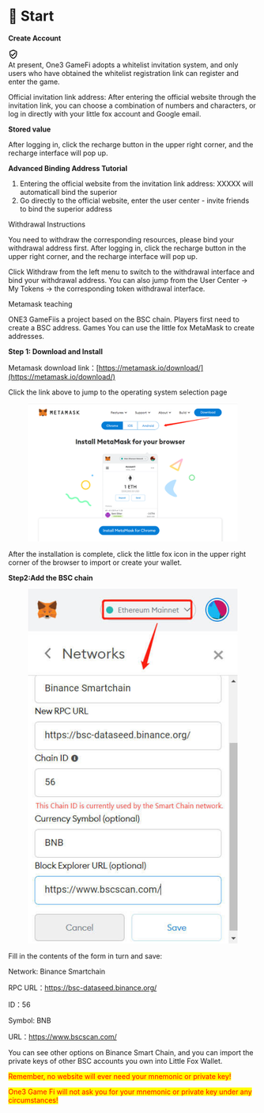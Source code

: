 # 🎰 Start

**Create Account**

![“已经过社区验证”图标](data:image/png;base64,iVBORw0KGgoAAAANSUhEUgAAABQAAAAUCAQAAAAngNWGAAAA/0lEQVR4AYXNMSiEcRyA4cfmGHQbCZIipkuxnJgMStlMNmeyD2dwmc8+sZgxYJd9ErIZFHUyYYD7fkr6l4/rnvmtl7+KitrqV/fq2Y5eLY3Z9S48eRLe7BmVZ9qhTLhQ0algzZWQOVKSsCF8OjAnwbxDTWFDUhPK/jMr1H6HE/IqRky2DyvCefuwItwZzodVoYRiLqMkVCXrwpJ9twZ+sgfDYEFYl8wIWxZ9uFf7zkallxlJh4YrLGsKjZRx7VGHhLqwgFUN45DGdb8MeXGpgB4ABZdeDcpZEY51A+hyLKz4S1W4MQWm3AibWtgWmk6dyISa1pSdyWTOlLXVp0+eL9D/ZPfBTNanAAAAAElFTkSuQmCC)\
At present, One3 GameFi adopts a whitelist invitation system, and only users who have obtained the whitelist registration link can register and enter the game.&#x20;

Official invitation link address: After entering the official website through the invitation link, you can choose  a combination of numbers and characters, or log in directly with your little fox account and Google email.



**Stored value**

After logging in, click the recharge button in the upper right corner, and the recharge interface will pop up.



**Advanced Binding Address Tutorial**



1. Entering the official website from the invitation link address: XXXXX will automaticall bind the superior
2. Go directly to the official website, enter the user center - invite friends to bind the superior address

Withdrawal Instructions

You need to withdraw the corresponding resources, please bind your withdrawal address first. After logging in, click the recharge button in the upper right corner, and the recharge interface will pop up.

&#x20;Click Withdraw from the left menu to switch to the withdrawal interface and bind your withdrawal address. You can also jump from the User Center -> My Tokens -> the corresponding token withdrawal interface.

Metamask teaching

ONE3 GameFiis a project based on the BSC chain. Players first need to create a BSC address. Games You can use the little fox MetaMask to create addresses.

**Step 1: Download and Install**

Metamask download link：[https://metamask.io/download/](https://metamask.io/download/)

Click the link above to jump to the operating system selection page

<figure><img src=".gitbook/assets/狐狸1.png" alt=""><figcaption></figcaption></figure>

After the installation is complete, click the little fox icon in the upper right corner of the browser to import or create your wallet.

**Step2:Add the BSC chain**

<figure><img src=".gitbook/assets/狐狸2.png" alt=""><figcaption></figcaption></figure>

Fill in the contents of the form in turn and save:

Network: Binance Smartchain

RPC URL：https://bsc-dataseed.binance.org/

ID：56

Symbol: BNB

URL：https://www.bscscan.com/

You can see other options on Binance Smart Chain, and you can import the private keys of other BSC accounts you own into Little Fox Wallet.&#x20;

<mark style="color:red;">Remember, no website will ever need your mnemonic or private key!</mark>

&#x20;<mark style="color:red;">One3 Game Fi will not ask you for your mnemonic or private key under any circumstances!</mark>
